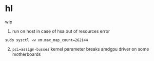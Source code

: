 # hl
wip

1) run on host in case of hsa out of resources error
```
sudo sysctl -w vm.max_map_count=262144
```
2) `pci=assign-busses` kernel parameter breaks amdgpu driver on some motherboards

